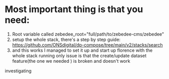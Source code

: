 # Most important thing is that you need:

1. Root variable called zebedee_root="full/path/to/zebedee-cms/zebedee"
2. setup the whole stack, there's a step by step guide: https://github.com/ONSdigital/dp-compose/tree/main/v2/stacks/search
3. and this works I managed to set it up and start up florence with the whole stack running 
only issue is that the create/update dataset feature(the one we needed ) is broken and doesn't work 

investigating 

